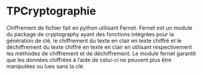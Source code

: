 # TPCryptographie

Chiffrement de fichier fait en python utilisant Fernet. Fernet est un module du package de cryptography ayant des fonctions intégrées pour la génération de clé, le chiffrement du texte en clair en texte chiffré et le déchiffrement du texte chiffré en texte en clair en utilisant respectivement les méthodes de chiffrement et de déchiffrement. Le module fernet garantit que les données chiffrées à l’aide de celui-ci ne peuvent plus être manipulées ou lues sans la clé. 



